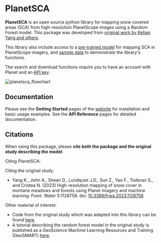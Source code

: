 # PlanetSCA

**PlanetSCA** is an open source python library for mapping snow covered areas
(SCA) from high-resolution PlanetScope images using a Random Forest model. This
package was developed from [original work by Kehan Yang and others](#citations).

This library also include access to a
[pre-trained model](https://huggingface.co/geo-smart/planetsca_models) for
mapping SCA in PlanetScope imagery, and
[sample data](https://huggingface.co/datasets/geo-smart/planetsca_datasets) to
demonstrate the library's functions.

The search and download functions require you to have an account with Planet and
an [API key](https://developers.planet.com/quickstart/apis/#find-your-api-key).

![planetsca_flowchart](https://github.com/user-attachments/assets/be1569be-bf4a-4522-aa38-443411e8c026)

## Documentation

Please see the **Getting Started** pages of the
[website](https://dshydro.github.io/planetsca/) for installation and basic usage
examples. See the **API Reference** pages for detailed documentation.

## Citations

When using this package, please **cite both the package and the original study
describing the model**:

Citing PlanetSCA:

Citing the original study:

- Yang K., John A., Shean D., Lundquist J.D., Sun Z., Yao F., Todoran S., and
  Cristea N. (2023) High-resolution mapping of snow cover in montane meadows and
  forests using Planet imagery and machine learning. Front. Water 5:1128758.
  doi: [10.3389/frwa.2023.1128758](https://doi.org/10.3389/frwa.2023.1128758)

Other material of interest:

- Code from the original study which was adapted into this library can be found
  [here](https://github.com/KehanGit/High_resolution_snow_cover_mapping).
- A tutorial describing the random forest model in the original study is
  published as a GeoScience Machine Learning Resources and Training (GeoSMART)
  [here](https://geo-smart.github.io/scm_geosmart_use_case/chapters/one.html).
